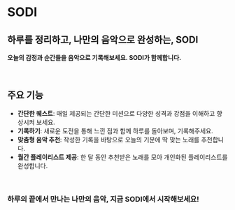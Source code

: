 # SODI
## 하루를 정리하고, 나만의 음악으로 완성하는, SODI

**오늘의 감정과 순간들을 음악으로 기록해보세요. SODI가 함께합니다.**

<br>

## 주요 기능

- **간단한 퀘스트**: 매일 제공되는 간단한 미션으로 다양한 성격과 강점을 이해하고 향상시켜 보세요.
- **기록하기**: 새로운 도전을 통해 느낀 점과 함께 하루를 돌아보며, 기록해주세요.
- **맞춤형 음악 추천**: 작성한 기록을 바탕으로 오늘의 기분에 딱 맞는 노래를 추천합니다.
- **월간 플레이리스트 제공**: 한 달 동안 추천받은 노래를 모아 개인화된 플레이리스트를 완성합니다.

<br>

### 하루의 끝에서 만나는 나만의 음악, 지금 SODI에서 시작해보세요!
